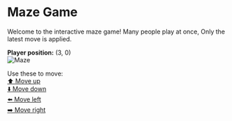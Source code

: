 # Maze Game  
Welcome to the interactive maze game! Many people play at once, Only the latest move is applied.

**Player position:** (3, 0)  
![Maze](https://github-maze-game.vercel.app/images/pos_3_0.png?t=1760620675201)

Use these to move:  
[⬆️ Move up](https://github-maze-game.vercel.app/move/3_0_w)  
[⬇️ Move down](https://github-maze-game.vercel.app/move/3_0_s)  
[⬅️ Move left](https://github-maze-game.vercel.app/move/3_0_a)  
[➡️ Move right](https://github-maze-game.vercel.app/move/3_0_d)
